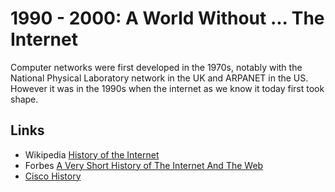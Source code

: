 # 1990 - 2000: A World Without ... The Internet

Computer networks were first developed in the 1970s, notably with the National Physical Laboratory network in the UK and ARPANET in the US. However it was in the 1990s when the internet as we know it today first took shape.


## Links

* Wikipedia [History of the Internet](https://en.wikipedia.org/wiki/History_of_the_Internet)
* Forbes [A Very Short History of The Internet And The Web](https://www.forbes.com/sites/gilpress/2015/01/02/a-very-short-history-of-the-internet-and-the-web-2/)
* [Cisco History](https://www.computerweekly.com/news/2240056161/Cisco-timeline)